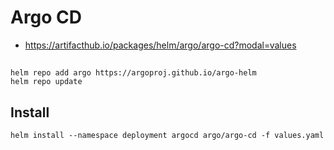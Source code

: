 # Argo CD
- https://artifacthub.io/packages/helm/argo/argo-cd?modal=values


##
```shell
helm repo add argo https://argoproj.github.io/argo-helm
helm repo update
```


## Install
```shell
helm install --namespace deployment argocd argo/argo-cd -f values.yaml
```
